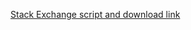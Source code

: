 [Stack Exchange script and download link](https://apple.stackexchange.com/questions/422332/how-do-i-update-my-root-certificates-on-an-older-version-of-mac-os-e-g-el-cap)
